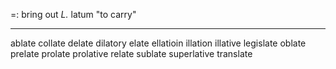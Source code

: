 =: bring out 
*L.* latum "to carry"

---
ablate
collate
delate
dilatory
elate
ellatioin
illation
illative
legislate
oblate
prelate
prolate
prolative
relate
sublate
superlative
translate
